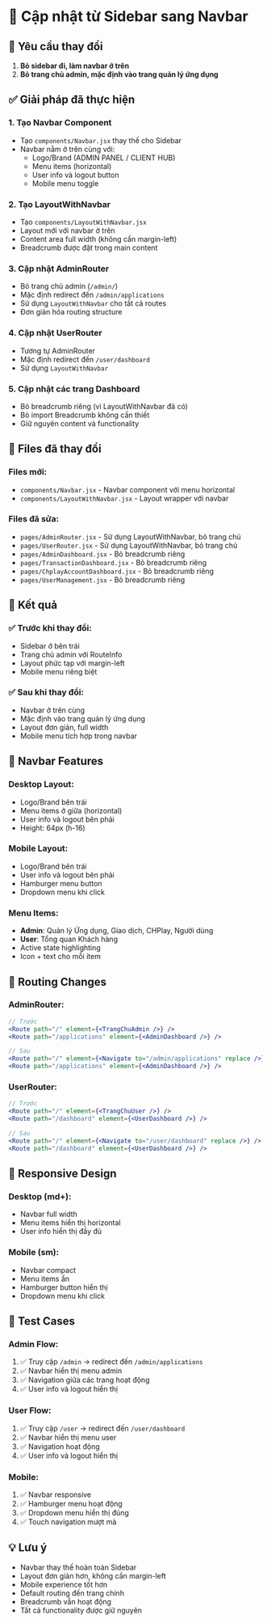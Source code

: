 # 🔄 Cập nhật từ Sidebar sang Navbar

## 🎯 Yêu cầu thay đổi
1. **Bỏ sidebar đi, làm navbar ở trên**
2. **Bỏ trang chủ admin, mặc định vào trang quản lý ứng dụng**

## ✅ Giải pháp đã thực hiện

### 1. **Tạo Navbar Component**
- Tạo `components/Navbar.jsx` thay thế cho Sidebar
- Navbar nằm ở trên cùng với:
  - Logo/Brand (ADMIN PANEL / CLIENT HUB)
  - Menu items (horizontal)
  - User info và logout button
  - Mobile menu toggle

### 2. **Tạo LayoutWithNavbar**
- Tạo `components/LayoutWithNavbar.jsx`
- Layout mới với navbar ở trên
- Content area full width (không cần margin-left)
- Breadcrumb được đặt trong main content

### 3. **Cập nhật AdminRouter**
- Bỏ trang chủ admin (`/admin/`)
- Mặc định redirect đến `/admin/applications`
- Sử dụng `LayoutWithNavbar` cho tất cả routes
- Đơn giản hóa routing structure

### 4. **Cập nhật UserRouter**
- Tương tự AdminRouter
- Mặc định redirect đến `/user/dashboard`
- Sử dụng `LayoutWithNavbar`

### 5. **Cập nhật các trang Dashboard**
- Bỏ breadcrumb riêng (vì LayoutWithNavbar đã có)
- Bỏ import Breadcrumb không cần thiết
- Giữ nguyên content và functionality

## 📁 Files đã thay đổi

### Files mới:
- `components/Navbar.jsx` - Navbar component với menu horizontal
- `components/LayoutWithNavbar.jsx` - Layout wrapper với navbar

### Files đã sửa:
- `pages/AdminRouter.jsx` - Sử dụng LayoutWithNavbar, bỏ trang chủ
- `pages/UserRouter.jsx` - Sử dụng LayoutWithNavbar, bỏ trang chủ
- `pages/AdminDashboard.jsx` - Bỏ breadcrumb riêng
- `pages/TransactionDashboard.jsx` - Bỏ breadcrumb riêng
- `pages/ChplayAccountDashboard.jsx` - Bỏ breadcrumb riêng
- `pages/UserManagement.jsx` - Bỏ breadcrumb riêng

## 🎯 Kết quả

### ✅ Trước khi thay đổi:
- Sidebar ở bên trái
- Trang chủ admin với RouteInfo
- Layout phức tạp với margin-left
- Mobile menu riêng biệt

### ✅ Sau khi thay đổi:
- Navbar ở trên cùng
- Mặc định vào trang quản lý ứng dụng
- Layout đơn giản, full width
- Mobile menu tích hợp trong navbar

## 🎨 Navbar Features

### Desktop Layout:
- Logo/Brand bên trái
- Menu items ở giữa (horizontal)
- User info và logout bên phải
- Height: 64px (h-16)

### Mobile Layout:
- Logo/Brand bên trái
- User info và logout bên phải
- Hamburger menu button
- Dropdown menu khi click

### Menu Items:
- **Admin**: Quản lý Ứng dụng, Giao dịch, CHPlay, Người dùng
- **User**: Tổng quan Khách hàng
- Active state highlighting
- Icon + text cho mỗi item

## 🔄 Routing Changes

### AdminRouter:
```jsx
// Trước
<Route path="/" element={<TrangChuAdmin />} />
<Route path="/applications" element={<AdminDashboard />} />

// Sau
<Route path="/" element={<Navigate to="/admin/applications" replace />} />
<Route path="/applications" element={<AdminDashboard />} />
```

### UserRouter:
```jsx
// Trước
<Route path="/" element={<TrangChuUser />} />
<Route path="/dashboard" element={<UserDashboard />} />

// Sau
<Route path="/" element={<Navigate to="/user/dashboard" replace />} />
<Route path="/dashboard" element={<UserDashboard />} />
```

## 📱 Responsive Design

### Desktop (md+):
- Navbar full width
- Menu items hiển thị horizontal
- User info hiển thị đầy đủ

### Mobile (sm):
- Navbar compact
- Menu items ẩn
- Hamburger button hiển thị
- Dropdown menu khi click

## 🚀 Test Cases

### Admin Flow:
1. ✅ Truy cập `/admin` → redirect đến `/admin/applications`
2. ✅ Navbar hiển thị menu admin
3. ✅ Navigation giữa các trang hoạt động
4. ✅ User info và logout hiển thị

### User Flow:
1. ✅ Truy cập `/user` → redirect đến `/user/dashboard`
2. ✅ Navbar hiển thị menu user
3. ✅ Navigation hoạt động
4. ✅ User info và logout hiển thị

### Mobile:
1. ✅ Navbar responsive
2. ✅ Hamburger menu hoạt động
3. ✅ Dropdown menu hiển thị đúng
4. ✅ Touch navigation mượt mà

## 💡 Lưu ý

- Navbar thay thế hoàn toàn Sidebar
- Layout đơn giản hơn, không cần margin-left
- Mobile experience tốt hơn
- Default routing đến trang chính
- Breadcrumb vẫn hoạt động
- Tất cả functionality được giữ nguyên
